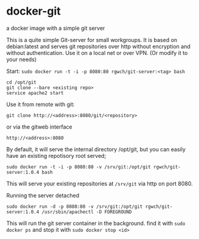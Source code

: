 # docker-git
a docker image with a simple git server

This is a quite simple Git-server for small workgroups. It is based on debian:latest and serves git repositories over http without encryption and without authentication.
Use it on a local net or over VPN. (Or modify it to your needs)

Start: `sudo docker run -t -i -p 8080:80 rgwch/git-server:<tag> bash`

    cd /opt/git
    git clone --bare <existing repo>
    service apache2 start

Use it from remote with git:

    git clone http://<address>:8080/git/<repository>

or via the gitweb interface

    http://<address>:8080


By default, it will serve the internal directory /opt/git, but you can easily have an existing repotisory root served;

    sudo docker run -t -i -p 8080:80 -v /srv/git:/opt/git rgwch/git-server:1.0.4 bash
    
This will serve your existing repositories at `/srv/git` via http on port 8080.

Running the server detached

    sudo docker run -d -p 8080:80 -v /srv/git:/opt/git rgwch/git-server:1.0.4 /usr/sbin/apachectl -D FOREGROUND
    
This will run the git server container in the background. find it with `sudo docker ps` and stop it with `sudo docker stop <id>`


